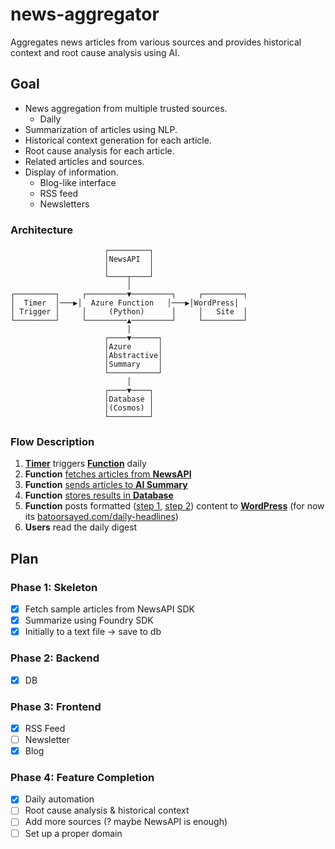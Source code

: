 # news-aggregator
Aggregates news articles from various sources and provides historical context and root cause analysis using AI.

## Goal
- News aggregation from multiple trusted sources.
    - Daily
- Summarization of articles using NLP.
- Historical context generation for each article.
- Root cause analysis for each article.
- Related articles and sources.
- Display of information.
    - Blog-like interface
    - RSS feed
    - Newsletters

### Architecture
```
                     ┌─────────┐
                     │NewsAPI  │
                     │         │
                     └────┬────┘
                          │
┌─────────┐     ┌─────────▼─────────┐     ┌─────────┐
│  Timer  │───▶│  Azure Function   │───▶│WordPress│
│ Trigger │     │     (Python)      │     │   Site  │
└─────────┘     └─────────▲─────────┘     └─────────┘
                          │
                     ┌────▼──────┐
                     │Azure      │
                     │Abstractive│
                     │Summary    │
                     └───────────┘
                          │
                     ┌────▼────┐
                     │Database │
                     │(Cosmos) │
                     └─────────┘
```

### Flow Description

1. **[Timer](https://github.com/batoorsayed/news-aggregator/blob/3e0046ba09451c09c8f35379c379ae3f242b46d1/function_app.py#L152)** triggers **[Function](https://github.com/batoorsayed/news-aggregator/blob/3e0046ba09451c09c8f35379c379ae3f242b46d1/function_app.py#L155C1-L155C4)** daily
2. **Function** [fetches articles from **NewsAPI**](https://github.com/batoorsayed/news-aggregator/blob/3e0046ba09451c09c8f35379c379ae3f242b46d1/function_app.py#L204)
3. **Function** [sends articles to **AI Summary**](https://github.com/batoorsayed/news-aggregator/blob/3e0046ba09451c09c8f35379c379ae3f242b46d1/function_app.py#L246)
4. **Function** [stores results in **Database**](https://github.com/batoorsayed/news-aggregator/blob/3e0046ba09451c09c8f35379c379ae3f242b46d1/function_app.py#L261)
5. **Function** posts formatted ([step 1](https://github.com/batoorsayed/news-aggregator/blob/3e0046ba09451c09c8f35379c379ae3f242b46d1/function_app.py#L284), [step 2](https://github.com/batoorsayed/news-aggregator/blob/3e0046ba09451c09c8f35379c379ae3f242b46d1/function_app.py#L309)) content to **[WordPress](https://github.com/batoorsayed/news-aggregator/blob/3e0046ba09451c09c8f35379c379ae3f242b46d1/function_app.py#L309)**  (for now its [batoorsayed.com/daily-headlines](https://www.batoorsayed.com/daily-headlines/))
6. **Users** read the daily digest


## Plan
### Phase 1: Skeleton
- [x] Fetch sample articles from NewsAPI SDK
- [x] Summarize using Foundry SDK
- [x] Initially to a text file -> save to db

### Phase 2: Backend
- [x] DB

### Phase 3: Frontend
- [x] RSS Feed
- [ ] Newsletter
- [x] Blog

### Phase 4: Feature Completion
- [x] Daily automation
- [ ] Root cause analysis & historical context
- [ ] Add more sources (? maybe NewsAPI is enough)
- [ ] Set up a proper domain
